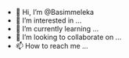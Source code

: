 - 👋 Hi, I’m @Basimmeleka
- 👀 I’m interested in ...
- 🌱 I’m currently learning ...
- 💞️ I’m looking to collaborate on ...
- 📫 How to reach me ...

<!---
Basimmeleka/Basimmeleka is a ✨ special ✨ repository because its `README.md` (this file) appears on your GitHub profile.
You can click the Preview link to take a look at your changes.
--->
